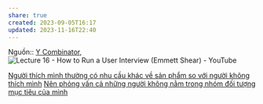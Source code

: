 ```yaml
---
share: true
created: 2023-09-05T16:17
updated: 2023-11-16T22:40
---
```


Nguồn:: [Y Combinator](../../../../../%CE%9E%20Ngu%E1%BB%93n/Y%20Combinator.md), ![Lecture 16 - How to Run a User Interview (Emmett Shear) - YouTube](https://www.youtube.com/watch?v=qAws7eXItMk)

[Người thích mình thường có nhu cầu khác về sản phẩm so với người không thích mình](./Ng%C6%B0%E1%BB%9Di%20th%C3%ADch%20m%C3%ACnh%20th%C6%B0%E1%BB%9Dng%20c%C3%B3%20nhu%20c%E1%BA%A7u%20kh%C3%A1c%20v%E1%BB%81%20s%E1%BA%A3n%20ph%E1%BA%A9m%20so%20v%E1%BB%9Bi%20ng%C6%B0%E1%BB%9Di%20kh%C3%B4ng%20th%C3%ADch%20m%C3%ACnh.md)
[Nên phỏng vấn cả những người không nằm trong nhóm đối tượng mục tiêu của mình](./N%C3%AAn%20ph%E1%BB%8Fng%20v%E1%BA%A5n%20c%E1%BA%A3%20nh%E1%BB%AFng%20ng%C6%B0%E1%BB%9Di%20kh%C3%B4ng%20n%E1%BA%B1m%20trong%20nh%C3%B3m%20%C4%91%E1%BB%91i%20t%C6%B0%E1%BB%A3ng%20m%E1%BB%A5c%20ti%C3%AAu%20c%E1%BB%A7a%20m%C3%ACnh.md)